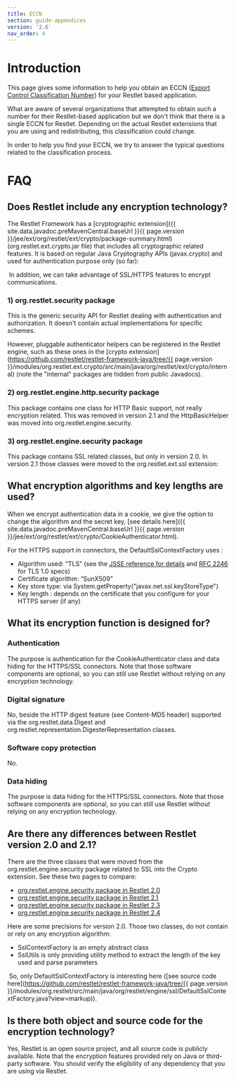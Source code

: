 ```yaml
---
title: ECCN
section: guide-appendices
version: '2.6'
nav_order: 4
---
```

# Introduction

This page gives some information to help you obtain an ECCN ([Export
Control Classification
Number](http://en.wikipedia.org/wiki/Export_Control_Classification_Number))
for your Restlet based application.

What are aware of several organizations that attempted to obtain such a
number for their Restlet-based application but we don't think that there
is a single ECCN for Restlet. Depending on the actual Restlet extensions
that you are using and redistributing, this classification could change.

In order to help you find your ECCN, we try to answer the typical
questions related to the classification process.

# FAQ

## Does Restlet include any encryption technology?

The Restlet Framework has a [cryptographic
extension]({{ site.data.javadoc.preMavenCentral.baseUrl }}{{ page.version }}/jee/ext/org/restlet/ext/crypto/package-summary.html)
(org.restlet.ext.crypto.jar file) that includes all cryptographic
related features. It is based on regular Java Cryptography APIs
(javax.crypto) and used for authentication purpose only (so far): 

 In addition, we can take advantage of SSL/HTTPS features to encrypt
communications.

### **1) org.restlet.security package**

This is the generic security API for Restlet dealing with authentication
and authorization. It doesn't contain actual implementations for
specific schemes.

However, pluggable authenticator helpers can be registered in the
Restlet engine, such as these ones in the [crypto
extension](https://github.com/restlet/restlet-framework-java/tree/{{ page.version }}/modules/org.restlet.ext.crypto/src/main/java/org/restlet/ext/crypto/internal)
(note the "internal" packages are hidden from public Javadocs).

### **2) org.restlet.engine.http.security package**

This package contains one class for HTTP Basic support, not really
encryption related. This was removed in version 2.1 and the
HttpBasicHelper was moved into org.restlet.engine.security.

### **3) org.restlet.engine.security package**

This package contains SSL related classes, but only in version 2.0. In
version 2.1 those classes were moved to the org.restlet.ext.ssl
extension:

## What encryption algorithms and key lengths are used?

When we encrypt authentication data in a cookie, we give the option to
change the algorithm and the secret key, [see details
here]({{ site.data.javadoc.preMavenCentral.baseUrl }}{{ page.version }}/jee/ext/org/restlet/ext/crypto/CookieAuthenticator.html).

For the HTTPS support in connectors, the DefaultSslContextFactory uses :

-   Algorithm used: “TLS” (see the [JSSE reference for
    details](http://download.oracle.com/javase/1.5.0/docs/guide/security/jsse/JSSERefGuide.html#AppA)
    and [RFC
    2246](http://www.ietf.org/rfc/rfc2246.txt)
    for TLS 1.0 specs)
-   Certificate algorithm: “SunX509”
-   Key store type: via System.getProperty("javax.net.ssl.keyStoreType")
-   Key length : depends on the certificate that you configure for your
    HTTPS server (if any)

## What its encryption function is designed for?

### Authentication

The purpose is authentication for the CookieAuthenticator class and data
hiding for the HTTPS/SSL connectors. Note that those software components
are optional, so you can still use Restlet without relying on any
encryption technology.

### Digital signature

No, beside the HTTP digest feature (see Content-MD5 header) supported
via the org.restlet.data.Digest and
org.restlet.representation.DigesterRepresentation classes.

### Software copy protection

No.

### Data hiding

The purpose is data hiding for the HTTPS/SSL connectors. Note that those
software components are optional, so you can still use Restlet without
relying on any encryption technology.

## Are there any differences between Restlet version 2.0 and 2.1?

There are the three classes that were moved from the
org.restlet.engine.security package related to SSL into the Crypto
extension. See these two pages to compare:

-   [org.restlet.engine.security package in Restlet 2.0](https://github.com/restlet/restlet-framework-java/tree/2.0/modules/org.restlet/src/org/restlet/engine/security/)
-   [org.restlet.engine.security package in Restlet 2.1](https://github.com/restlet/restlet-framework-java/tree/2.1/modules/org.restlet/src/org/restlet/engine/security/)
-   [org.restlet.engine.security package in Restlet 2.3](https://github.com/restlet/restlet-framework-java/tree/2.3/modules/org.restlet/src/org/restlet/engine/security/)
-   [org.restlet.engine.security package in Restlet 2.4](https://github.com/restlet/restlet-framework-java/tree/2.4/modules/org.restlet/src/main/java/org/restlet/engine/security/)

Here are some precisions for version 2.0. Those two classes, do not
contain or rely on any encryption algorithm:

-   SslContextFactory is an empty abstract class
-   SslUtils is only providing utility method to extract the length of
    the key used and parse parameters

 So, only DefaultSslContextFactory is interesting here ([see source code
here](https://github.com/restlet/restlet-framework-java/tree/{{ page.version }}/modules/org.restlet/src/main/java/org/restlet/engine/ssl/DefaultSslContextFactory.java?view=markup)).

## Is there both object and source code for the encryption technology?

Yes, Restlet is an open source project, and all source code is publicly
available. Note that the encryption features provided rely on Java or
third-party software. You should verify the eligibility of any
dependency that you are using via Restlet.
